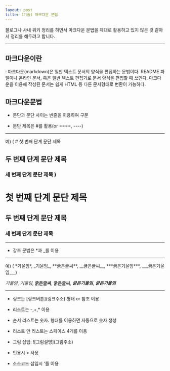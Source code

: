 ```yaml
---
layout: post
title: (기술) 마크다운 문법
---
```


블로그나 사내 위키 정리를 하면서 마크다운 문법을 제대로 활용하고 있지 않은 것 같아서 정리를 해두려고 합니다.

 ---

마크다운이란
---

: 마크다운(markdown)은 일반 텍스트 문서의 양식을 편집하는 문법이다. README 파일이나 온라인 문서, 혹은 일반 텍스트 편집기로 문서 양식을 편집할 때 쓰인다. 마크다운을 이용해 작성된 문서는 쉽게 HTML 등 다른 문서형태로 변환이 가능하다.

마크다운문법
---

- 문단과 문단 사이는 빈줄을 이용하여 구분

- 문단 제목은 #를 활용(or ====, ----)

 ---
 
예)
( # 첫 번째 단계 문단 제목
  ## 두 번째 단계 문단 제목
  ### 세 번째 단계 문단 제목 )
# 첫 번째 단계 문단 제목
## 두 번째 단계 문단 제목
### 세 번째 단계 문단 제목

 ---

- 강조 문법은 *과 _를 이용

 ---
 
예)
( \*기울임\*, \_기울임\_, \*\*굵은글씨\*\*, \_\_굵은글씨\_\_, \*\*\*굵은기울임\*\*\*, \_\_\_굵은기울임\_\_\_)

*기울임*, _기울임_, **굵은글씨**, __굵은글씨__, ***굵은기울임***, ___굵은기울임___

 ---

- 링크는 \[링크버튼\]\(링크주소\) 형태 or 참조 이용

- 리스트는 -,+,* 이용

- 순서 리스트는 숫자. 형태를 이용하면 자동으로 숫자 생성

- 리스트 안 리스트는 스페이스 4개를 이용

- 그림 삽입: \!\[그림설명\]\(그림주소\)

- 인용시 \> 사용

- 소스코드 삽입시 '를 이용
